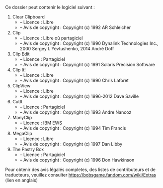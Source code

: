﻿Ce dossier peut contenir le logiciel suivant :

1. Clear Clipboard
   - – Licence : Libre
   - – Avis de copyright : Copyright (c) 1992 AR Schleicher
2. Clip
   - – Licence : Libre où partagiciel
   - – Avis de copyright : Copyright (c) 1990 Dynalink Technologies Inc., 2000 Sergey I. Yevtushenko, 2014 André Doff
3. Clip Edit
   - – Licence : Partagiciel
   - – Avis de copyright : Copyright (c) 1991 Solaris Precision Software
4. Clip It!
   - – Licence : Libre
   - – Avis de copyright : Copyright (c) 1990 Chris Laforet
5. ClipView
   - – Licence : Libre
   - – Avis de copyright : Copyright (c) 1996-2012 Dave Saville
6. CutIt
   - – Licence : Partagiciel
   - – Avis de copyright : Copyright (c) 1993 Andre Nancoz
7. ManyClip
   - – Licence : IBM EWS
   - – Avis de copyright : Copyright (c) 1994 Tim Francis
8. MegaClip
   - – Licence : Libre
   - – Avis de copyright : Copyright (c) 1997 Dan Libby
9. The Pastry Box
   - – Licence : Partagiciel
   - – Avis de copyright : Copyright (c) 1996 Don Hawkinson

Pour obtenir des avis légalés completes, des listes de contributeurs et de traducteurs, veuillez consulter https://bobsgame.fandom.com/wiki/Extras (lien en anglais)
